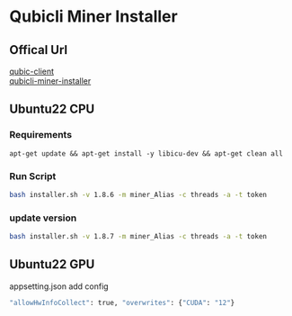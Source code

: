 # Qubicli Miner Installer
## Offical Url  
[qubic-client](https://github.com/qubic-li/clienthttps://github.com/qubic-li/client)  
[qubicli-miner-installer](https://github.com/Qubic-World/qubicli-miner-installer)  
## Ubuntu22 CPU
### Requirements
```bsah
apt-get update && apt-get install -y libicu-dev && apt-get clean all
```
### Run Script
```bash 
bash installer.sh -v 1.8.6 -m miner_Alias -c threads -a -t token
```
### update version
```bash 
bash installer.sh -v 1.8.7 -m miner_Alias -c threads -a -t token
```

## Ubuntu22 GPU
appsetting.json add config
```bash
"allowHwInfoCollect": true, "overwrites": {"CUDA": "12"}
```

